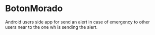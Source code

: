 # BotonMorado
Android users side app for send an alert in case of emergency to other users near to the one wh is sending the alert.
